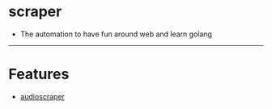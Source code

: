 # scraper
- The automation to have fun around web and learn golang

---

# Features
- [audioscraper](docs/features/audioscraper/README.md)
